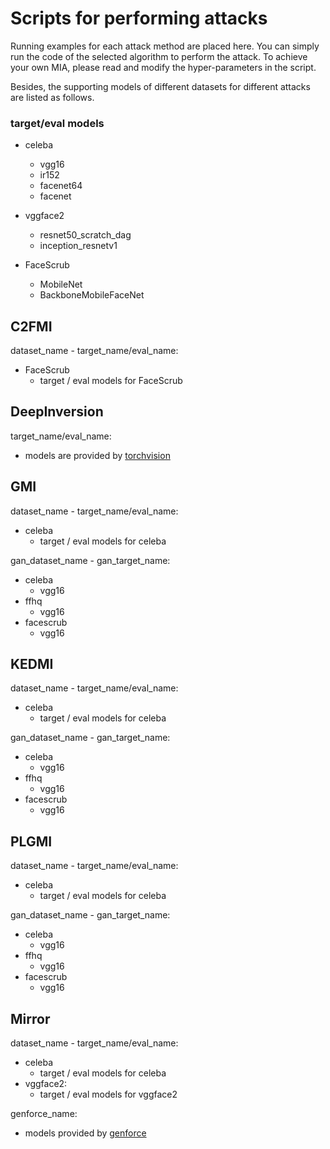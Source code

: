 # Scripts for performing attacks
Running examples for each attack method are placed here. 
You can simply run the code of the selected algorithm to perform the attack. To achieve your own MIA, please read and modify the hyper-parameters in the script.

Besides, the supporting models of different datasets for different attacks are listed as follows.

### target/eval models
+ celeba
    + vgg16
    + ir152
    + facenet64
    + facenet
+ vggface2
    + resnet50_scratch_dag
    + inception_resnetv1

+ FaceScrub
    + MobileNet
    + BackboneMobileFaceNet

## C2FMI

dataset_name - target_name/eval_name:

+ FaceScrub
    + target / eval models for FaceScrub

## DeepInversion

target_name/eval_name:
+ models are provided by [torchvision](https://pytorch.org/vision/0.15/models.html) 

## GMI

dataset_name - target_name/eval_name:

+ celeba
    + target / eval models for celeba

gan_dataset_name - gan_target_name:

+ celeba
    + vgg16
+ ffhq
    + vgg16
+ facescrub
    + vgg16

## KEDMI

dataset_name - target_name/eval_name:

+ celeba
    + target / eval models for celeba

gan_dataset_name - gan_target_name:

+ celeba
    + vgg16
+ ffhq
    + vgg16
+ facescrub
    + vgg16

## PLGMI

dataset_name - target_name/eval_name:

+ celeba
    + target / eval models for celeba

gan_dataset_name - gan_target_name:

+ celeba
    + vgg16
+ ffhq
    + vgg16
+ facescrub
    + vgg16

## Mirror

dataset_name - target_name/eval_name:

+ celeba
    + target / eval models for celeba
+ vggface2:
    + target / eval models for vggface2

genforce_name:

+ models provided by [genforce](https://github.com/genforce/genforce)

